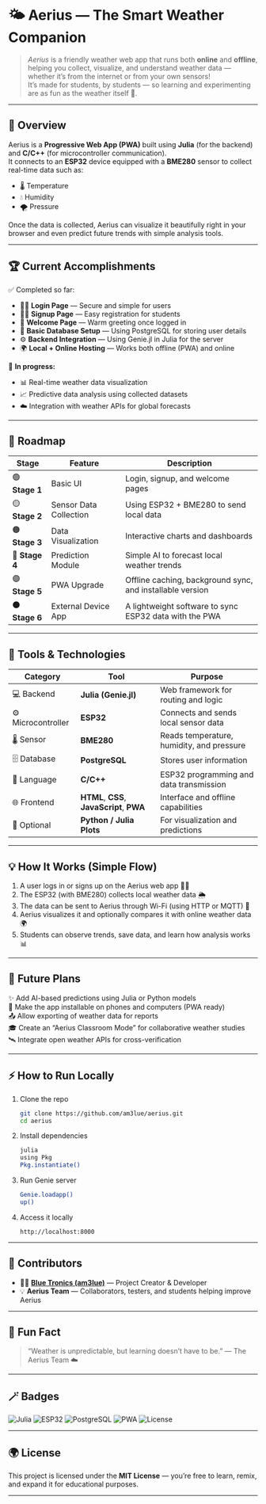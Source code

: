 # 🌤️ Aerius — The Smart Weather Companion

> *Aerius* is a friendly weather web app that runs both **online** and **offline**, helping you collect, visualize, and understand weather data — whether it’s from the internet or from your own sensors!  
It’s made for students, by students — so learning and experimenting are as fun as the weather itself 🌈.

---

## 🧭 Overview

Aerius is a **Progressive Web App (PWA)** built using **Julia** (for the backend) and **C/C++** (for microcontroller communication).  
It connects to an **ESP32** device equipped with a **BME280** sensor to collect real-time data such as:

- 🌡️ Temperature  
- 💧 Humidity  
- 🌪️ Pressure  

Once the data is collected, Aerius can visualize it beautifully right in your browser and even predict future trends with simple analysis tools.

---

## 🏆 Current Accomplishments

✅ Completed so far:
- 🧍‍♂️ **Login Page** — Secure and simple for users  
- 🧍‍♀️ **Signup Page** — Easy registration for students  
- 👋 **Welcome Page** — Warm greeting once logged in  
- 💾 **Basic Database Setup** — Using PostgreSQL for storing user details  
- ⚙️ **Backend Integration** — Using Genie.jl in Julia for the server  
- 🌍 **Local + Online Hosting** — Works both offline (PWA) and online  

🚧 **In progress:**
- 📊 Real-time weather data visualization  
- 📈 Predictive data analysis using collected datasets  
- ☁️ Integration with weather APIs for global forecasts  

---

## 🚀 Roadmap

| Stage | Feature | Description |
|--------|----------|-------------|
| 🟢 **Stage 1** | Basic UI | Login, signup, and welcome pages |
| 🟡 **Stage 2** | Sensor Data Collection | Using ESP32 + BME280 to send local data |
| 🟠 **Stage 3** | Data Visualization | Interactive charts and dashboards |
| 🔵 **Stage 4** | Prediction Module | Simple AI to forecast local weather trends |
| 🟣 **Stage 5** | PWA Upgrade | Offline caching, background sync, and installable version |
| ⚫ **Stage 6** | External Device App | A lightweight software to sync ESP32 data with the PWA |

---

## 🧰 Tools & Technologies

| Category | Tool | Purpose |
|-----------|------|---------|
| 💻 Backend | **Julia (Genie.jl)** | Web framework for routing and logic |
| ⚙️ Microcontroller | **ESP32** | Connects and sends local sensor data |
| 🌡️ Sensor | **BME280** | Reads temperature, humidity, and pressure |
| 🗄️ Database | **PostgreSQL** | Stores user information |
| 💬 Language | **C/C++** | ESP32 programming and data transmission |
| 🌐 Frontend | **HTML**, **CSS**, **JavaScript**, **PWA** | Interface and offline capabilities |
| 🔮 Optional | **Python / Julia Plots** | For visualization and predictions |

---

## 💡 How It Works (Simple Flow)

1. A user logs in or signs up on the Aerius web app 🧑‍💻  
2. The ESP32 (with BME280) collects local weather data 🌦️  
3. The data can be sent to Aerius through Wi-Fi (using HTTP or MQTT) 📡  
4. Aerius visualizes it and optionally compares it with online weather data 🌍  
5. Students can observe trends, save data, and learn how analysis works 📊  

---

## 🌈 Future Plans

✨ Add AI-based predictions using Julia or Python models  
📱 Make the app installable on phones and computers (PWA ready)  
📤 Allow exporting of weather data for reports  
🎓 Create an “Aerius Classroom Mode” for collaborative weather studies  
🛰️ Integrate open weather APIs for cross-verification  

---

## ⚡ How to Run Locally

1. Clone the repo  
   ```bash
   git clone https://github.com/am3lue/aerius.git
   cd aerius
   ```

2. Install dependencies

   ```bash
   julia
   using Pkg
   Pkg.instantiate()
   ```
3. Run Genie server

   ```bash
   Genie.loadapp()
   up()
   ```
4. Access it locally

   ```
   http://localhost:8000
   ```

---

## 👥 Contributors

* 🧑‍💻 **[Blue Tronics (am3lue)](https://github.com/am3lue)** — Project Creator & Developer
* 💡 **Aerius Team** — Collaborators, testers, and students helping improve Aerius

---

## 🧠 Fun Fact

> “Weather is unpredictable, but learning doesn’t have to be.”
> — The Aerius Team ☁️

---

## 🪄 Badges

![Julia](https://img.shields.io/badge/Made%20with-Julia-9558B2?logo=julia\&logoColor=white)
![ESP32](https://img.shields.io/badge/Powered%20by-ESP32-orange?logo=espressif)
![PostgreSQL](https://img.shields.io/badge/Database-PostgreSQL-blue?logo=postgresql)
![PWA](https://img.shields.io/badge/Progressive%20Web%20App-Ready-brightgreen?logo=pwa)
![License](https://img.shields.io/badge/License-MIT-lightgrey)

---

## 🌍 License

This project is licensed under the **MIT License** — you’re free to learn, remix, and expand it for educational purposes.

---
